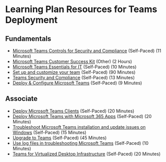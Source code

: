 # Learning Plan Resources for Teams Deployment

## Fundamentals

* [Microsoft Teams Controls for Security and Compliance](https://www.youtube.com/watch?v=Km4T4hMM__k) (Self-Paced) (11 Minutes)
* [Microsoft Teams Customer Success Kit](https://aka.ms/TeamsCustomerSuccess) (Other) (2 Hours)
* [Microsoft Teams Essentials for IT](https://www.youtube.com/watch?v=MfDB7VenWuA&list=PLXtHYVsvn_b_JeDjgD5XdkyHTDXdYgPGn&index=1) (Self-Paced) (10 Minutes)
* [Set up and customize your team](https://support.office.com/en-us/article/get-your-team-up-and-running-702a2977-e662-4038-bef5-bdf8ee47b17b) (Self-Paced) (90 Minutes)
* [Teams Security and Compliance](https://www.youtube.com/watch?v=91lHNKVVvQ4&feature=youtu.be) (Self-Paced) (13 Minutes)
* [Deploy & Configure Microsoft Teams](https://www.youtube.com/watch?v=o2mlsUubIO4&list=PLXtHYVsvn_b_JeDjgD5XdkyHTDXdYgPGn&index=2) (Self-Paced) (9 Minutes)

## Associate

* [Deploy Microsoft Teams Clients](https://docs.microsoft.com/en-us/learn/modules/m365-teams-collab-deploy-clients/) (Self-Paced) (20 Minutes)
* [Deploy Microsoft Teams with Microsoft 365 Apps]() (Self-Paced) (20 Minutes)
* [Troubleshoot Microsoft Teams installation and update issues on Windows](https://docs.microsoft.com/en-us/microsoftteams/troubleshoot-installation) (Self-Paced) (15 Minutes)
* [Upgrade to Teams](https://docs.microsoft.com/en-us/microsoftteams/upgrade-start-here) (Self-Paced) (45 Minutes)
* [Use log files in troubleshooting Microsoft Teams](https://docs.microsoft.com/en-us/microsoftteams/log-files) (Self-Paced) (10 Minutes)
* [Teams for Virtualized Desktop Infrastructure](https://docs.microsoft.com/en-us/microsoftteams/teams-for-vdi) (Self-Paced) (20 Minutes)
